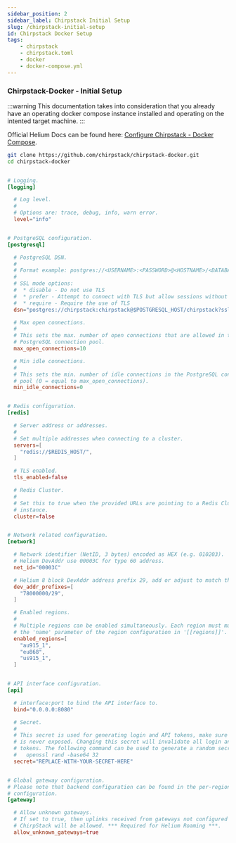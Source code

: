 ```yaml
---
sidebar_position: 2
sidebar_label: Chirpstack Initial Setup
slug: /chirpstack-initial-setup
id: Chirpstack Docker Setup
tags:
    - chirpstack
    - chirpstack.toml
    - docker
    - docker-compose.yml
---
```


### Chirpstack-Docker - Initial Setup

:::warning
This documentation takes into consideration that you already have an operating docker compose instance installed and operating on the intented target machine.
:::

Official Helium Docs can be found here: [Configure Chirpstack - Docker Compose](https://docs.helium.com/iot/run-an-lns/docker-compose).

```bash title="Git clone chirpstack-docker repository"
git clone https://github.com/chirpstack/chirpstack-docker.git
cd chirpstack-docker
```

```yml title="docker-compose.yml"

```

```toml title="configuration/chirpstack/chirpstack.toml"
# Logging.
[logging]

  # Log level.
  #
  # Options are: trace, debug, info, warn error.
  level="info"


# PostgreSQL configuration.
[postgresql]

  # PostgreSQL DSN.
  #
  # Format example: postgres://<USERNAME>:<PASSWORD>@<HOSTNAME>/<DATABASE>?sslmode=<SSLMODE>.
  #
  # SSL mode options:
  #  * disable - Do not use TLS
  #  * prefer - Attempt to connect with TLS but allow sessions without
  #  * require - Require the use of TLS
  dsn="postgres://chirpstack:chirpstack@$POSTGRESQL_HOST/chirpstack?sslmode=disable"

  # Max open connections.
  #
  # This sets the max. number of open connections that are allowed in the
  # PostgreSQL connection pool.
  max_open_connections=10

  # Min idle connections.
  #
  # This sets the min. number of idle connections in the PostgreSQL connection
  # pool (0 = equal to max_open_connections).
  min_idle_connections=0


# Redis configuration.
[redis]

  # Server address or addresses.
  #
  # Set multiple addresses when connecting to a cluster.
  servers=[
    "redis://$REDIS_HOST/",
  ]

  # TLS enabled.
  tls_enabled=false

  # Redis Cluster.
  #
  # Set this to true when the provided URLs are pointing to a Redis Cluster
  # instance.
  cluster=false


# Network related configuration.
[network]

  # Network identifier (NetID, 3 bytes) encoded as HEX (e.g. 010203).
  # Helium DevAddr use 00003C for type 60 address.
  net_id="00003C"

  # Helium 8 block DevAddr address prefix 29, add or adjust to match the prefix/s supplied to you.
  dev_addr_prefixes=[
    "78000000/29",
  ]

  # Enabled regions.
  #
  # Multiple regions can be enabled simultaneously. Each region must match
  # the 'name' parameter of the region configuration in '[[regions]]'.
  enabled_regions=[
    "au915_1",
    "eu868",
    "us915_1",
  ]


# API interface configuration.
[api]

  # interface:port to bind the API interface to.
  bind="0.0.0.0:8080"

  # Secret.
  #
  # This secret is used for generating login and API tokens, make sure this
  # is never exposed. Changing this secret will invalidate all login and API
  # tokens. The following command can be used to generate a random secret:
  #   openssl rand -base64 32
  secret="REPLACE-WITH-YOUR-SECRET-HERE"


# Global gateway configuration.
# Please note that backend configuration can be found in the per-region
# configuration.
[gateway]

  # Allow unknown gateways.
  # If set to true, then uplinks received from gateways not configured in
  # ChirpStack will be allowed. *** Required for Helium Roaming ***.
  allow_unknown_gateways=true
```